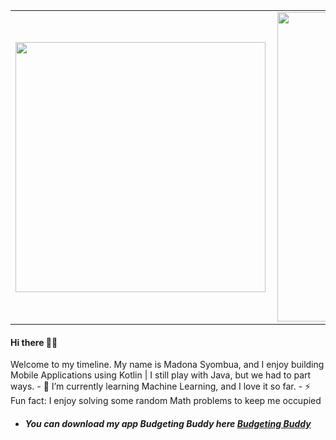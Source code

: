 

<center>
<table>
  <tr>
      <td><img width="400px" align="left" src="https://github-readme-stats.vercel.app/api/top-langs/?username=madonahs&hide=html&layout=compact" /></td>
      <td><img width="495px" align="left" src="https://github-readme-stats.vercel.app/api?username=madonahs&theme=default" /></td>
  </tr>   
</table>
</center>

<h4 align="left">
 Hi there 👋🏾
</h4>
<p align="left">
Welcome to my timeline. My name is Madona Syombua, and I enjoy building Mobile Applications using Kotlin | I still play with Java, but we had to part ways. 
- 🌱 I’m currently learning Machine Learning, and I love it so far.
- ⚡ Fun fact: I enjoy solving some random Math problems to keep me occupied
<h5 align="left">
  
  - You can download my app Budgeting Buddy here [Budgeting Buddy](https://play.google.com/store/apps/details?id=com.madonasyombua.budgetbuddy)


